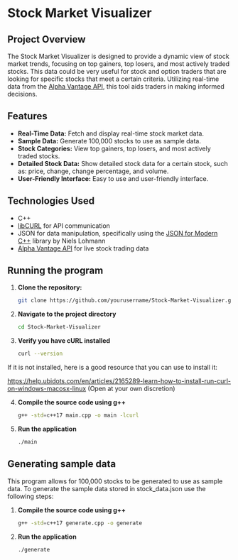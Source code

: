 # Stock Market Visualizer

## Project Overview
The Stock Market Visualizer is designed to provide a dynamic view of stock market trends, focusing on top gainers, top losers, and most actively traded stocks. This data could be very useful for stock and option traders that are looking for specific stocks that meet a certain criteria. Utilizing real-time data from the [Alpha Vantage API](https://www.alphavantage.co/documentation/), this tool aids traders in making informed decisions.

## Features
- **Real-Time Data:** Fetch and display real-time stock market data.
- **Sample Data:** Generate 100,000 stocks to use as sample data.
- **Stock Categories:** View top gainers, top losers, and most actively traded stocks.
- **Detailed Stock Data:** Show detailed stock data for a certain stock, such as: price, change, change percentage, and volume.
- **User-Friendly Interface:** Easy to use and user-friendly interface.

## Technologies Used
- C++
- [libCURL](https://github.com/curl/curl?tab=readme-ov-file) for API communication
- JSON for data manipulation, specifically using the [JSON for Modern C++](https://github.com/nlohmann/json) library by Niels Lohmann
- [Alpha Vantage API](https://www.alphavantage.co/documentation/) for live stock trading data

## Running the program
1. **Clone the repository:**
   ```bash
   git clone https://github.com/yourusername/Stock-Market-Visualizer.git
2. **Navigate to the project directory**
   ```bash
   cd Stock-Market-Visualizer
3. **Verify you have cURL installed**
   ```bash
   curl --version
If it is not installed, here is a good resource that you can use to install it: 

https://help.ubidots.com/en/articles/2165289-learn-how-to-install-run-curl-on-windows-macosx-linux (Open at your own discretion)

4. **Compile the source code using g++**
   ```bash
   g++ -std=c++17 main.cpp -o main -lcurl
5. **Run the application**
   ```bash
   ./main
## Generating sample data
This program allows for 100,000 stocks to be generated to use as sample data. To generate the sample data stored in stock_data.json use the following steps:
1. **Compile the source code using g++**
   ```bash
   g++ -std=c++17 generate.cpp -o generate
5. **Run the application**
   ```bash
   ./generate